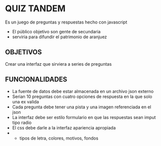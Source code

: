 # QUIZ TANDEM
Es un juego de preguntas y respuestas  hecho con javascript
- El público objetivo son gente de secundaria
- serviria para difundir el patrimonio de aranjuez
## OBJETIVOS
Crear una interfaz que sirviera a series de preguntas
## FUNCIONALIDADES
- La fuente de datos  debe estar almacenada en un archivo json externo
- Serian 10 preguntas con cuatro opciones de respuesta en la que solo una ex valida
- Cada pregunta debe tener una pista y una imagen referenciada en el json
- La interfaz debe ser estilo formulario en que las respuestas sean imput tipo radio
- El css debe darle a la interfaz apariencia apropiada
- - tipos de letra, colores, motivos, fondos